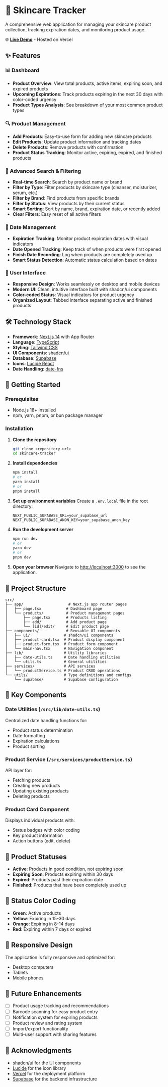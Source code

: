 # 🧴 Skincare Tracker

A comprehensive web application for managing your skincare product collection, tracking expiration dates, and monitoring product usage.

🌐 **[Live Demo](https://skincare-tracker-olive.vercel.app/)** - Hosted on Vercel

## ✨ Features

### 📊 Dashboard

- **Product Overview**: View total products, active items, expiring soon, and expired products
- **Upcoming Expirations**: Track products expiring in the next 30 days with color-coded urgency
- **Product Types Analysis**: See breakdown of your most common product types

### 🔍 Product Management

- **Add Products**: Easy-to-use form for adding new skincare products
- **Edit Products**: Update product information and tracking dates
- **Delete Products**: Remove products with confirmation
- **Product Status Tracking**: Monitor active, expiring, expired, and finished products

### 🔎 Advanced Search & Filtering

- **Real-time Search**: Search by product name or brand
- **Filter by Type**: Filter products by skincare type (cleanser, moisturizer, serum, etc.)
- **Filter by Brand**: Find products from specific brands
- **Filter by Status**: View products by their current status
- **Smart Sorting**: Sort by name, brand, expiration date, or recently added
- **Clear Filters**: Easy reset of all active filters

### 📅 Date Management

- **Expiration Tracking**: Monitor product expiration dates with visual indicators
- **Date Opened Tracking**: Keep track of when products were first opened
- **Finish Date Recording**: Log when products are completely used up
- **Smart Status Detection**: Automatic status calculation based on dates

### 🎨 User Interface

- **Responsive Design**: Works seamlessly on desktop and mobile devices
- **Modern UI**: Clean, intuitive interface built with shadcn/ui components
- **Color-coded Status**: Visual indicators for product urgency
- **Organized Layout**: Tabbed interface separating active and finished products

## 🛠️ Technology Stack

- **Framework**: [Next.js 14](https://nextjs.org/) with App Router
- **Language**: [TypeScript](https://www.typescriptlang.org/)
- **Styling**: [Tailwind CSS](https://tailwindcss.com/)
- **UI Components**: [shadcn/ui](https://ui.shadcn.com/)
- **Database**: [Supabase](https://supabase.com/)
- **Icons**: [Lucide React](https://lucide.dev/)
- **Date Handling**: [date-fns](https://date-fns.org/)

## 🚀 Getting Started

### Prerequisites

- Node.js 18+ installed
- npm, yarn, pnpm, or bun package manager

### Installation

1. **Clone the repository**

   ```bash
   git clone <repository-url>
   cd skincare-tracker
   ```

2. **Install dependencies**

   ```bash
   npm install
   # or
   yarn install
   # or
   pnpm install
   ```

3. **Set up environment variables**
   Create a `.env.local` file in the root directory:

   ```env
   NEXT_PUBLIC_SUPABASE_URL=your_supabase_url
   NEXT_PUBLIC_SUPABASE_ANON_KEY=your_supabase_anon_key
   ```

4. **Run the development server**

   ```bash
   npm run dev
   # or
   yarn dev
   # or
   pnpm dev
   ```

5. **Open your browser**
   Navigate to [http://localhost:3000](http://localhost:3000) to see the application.

## 📁 Project Structure

```
src/
├── app/                    # Next.js app router pages
│   ├── page.tsx           # Dashboard page
│   └── products/          # Product management pages
│       ├── page.tsx       # Products listing
│       ├── add/           # Add product page
│       └── [id]/edit/     # Edit product page
├── components/            # Reusable UI components
│   ├── ui/               # shadcn/ui components
│   ├── product-card.tsx  # Product display component
│   ├── product-form.tsx  # Product form component
│   └── main-nav.tsx      # Navigation component
├── lib/                  # Utility libraries
│   ├── date-utils.ts     # Date handling utilities
│   └── utils.ts          # General utilities
├── services/             # API services
│   └── productService.ts # Product CRUD operations
└── utils/                # Type definitions and configs
    └── supabase/         # Supabase configuration
```

## 🔧 Key Components

### Date Utilities (`/src/lib/date-utils.ts`)

Centralized date handling functions for:

- Product status determination
- Date formatting
- Expiration calculations
- Product sorting

### Product Service (`/src/services/productService.ts`)

API layer for:

- Fetching products
- Creating new products
- Updating existing products
- Deleting products

### Product Card Component

Displays individual products with:

- Status badges with color coding
- Key product information
- Action buttons (edit, delete)

## 🎯 Product Statuses

- **Active**: Products in good condition, not expiring soon
- **Expiring Soon**: Products expiring within 30 days
- **Expired**: Products past their expiration date
- **Finished**: Products that have been completely used up

## 🎨 Status Color Coding

- **Green**: Active products
- **Yellow**: Expiring in 15-30 days
- **Orange**: Expiring in 8-14 days
- **Red**: Expiring within 7 days or expired

## 📱 Responsive Design

The application is fully responsive and optimized for:

- Desktop computers
- Tablets
- Mobile phones

## 🔮 Future Enhancements

- [ ] Product usage tracking and recommendations
- [ ] Barcode scanning for easy product entry
- [ ] Notification system for expiring products
- [ ] Product review and rating system
- [ ] Import/export functionality
- [ ] Multi-user support with sharing features

<!-- ## 🤝 Contributing

1. Fork the repository
2. Create your feature branch (`git checkout -b feature/amazing-feature`)
3. Commit your changes (`git commit -m 'Add some amazing feature'`)
4. Push to the branch (`git push origin feature/amazing-feature`)
5. Open a Pull Request -->

## 🙏 Acknowledgments

- [shadcn/ui](https://ui.shadcn.com/) for the UI components
- [Lucide](https://lucide.dev/) for the icon library
- [Vercel](https://vercel.com/) for the deployment platform
- [Supabase](https://supabase.com/) for the backend infrastructure
